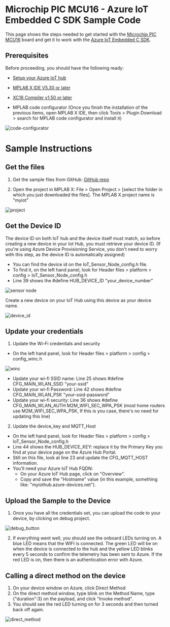 # Microchip PIC MCU16 - Azure IoT Embedded C SDK Sample Code

This page shows the steps needed to get started with the [Microchip PIC MCU16](https://www.microchip.com/developmenttools/ProductDetails/AC164164) board and get it to work with the [Azure IoT Embedded C SDK](https://github.com/Azure/azure-sdk-for-c/tree/master/sdk/iot).


## Prerequisites

Before proceeding, you should have the following ready:

-   [Setup your Azure IoT hub](https://github.com/Azure/azure-iot-device-ecosystem/blob/master/setup_iothub.md)

-   [MPLAB X IDE V5.30 or later](https://www.microchip.com/mplab/mplab-x-ide)

-   [XC16 Compiler v1.50 or later](https://www.microchip.com/mplab/compilers)

-   MPLAB code configurator (Once you finish the installation of the previous items, open MPLAB X IDE, then click Tools > Plugin Download > search for MPLAB code configurator and install it)

![code-configurator](docs/Images/code_configurator.png)  

# Sample Instructions

## Get the files

1. Get the sample files from GitHub: [GitHub repo](https://github.com/ericwol-msft/Microchip-PIC-MCU16-AzureIoT)

2. Open the project in MPLAB X: File > Open Project > [select the folder in which you just downloaded the files]. The MPLAB X project name is "myiot" 

![project](docs/Images/project.png)

## Get the Device ID 

The device ID on both IoT hub and the device itself must match, so before creating a new device in your Iot Hub, you must retrieve your device ID. (If you're using Azure Device Provisioning Service, you don't need to worry with this step, as the device ID is automatically assigned)

- 	You can find the device id on the IoT_Sensor_Node_config.h file. 
-	To find it, on the left hand panel, look for Header files > platform > config > IoT_Sensor_Node_config.h
- Line 39 shows the #define HUB_DEVICE_ID "your_device_number"

![sensor node](docs/Images/sensor_node.png)

Create a new device on your IoT Hub using this device as your device name.

![device_id](docs/Images/device_id.png)  

## Update your credentials

1. Update the Wi-Fi credentials and security
- On the left hand panel, look for Header files > platform > config > config_winc.h

![winc](docs/Images/conf_winc.png) 

- Update your wi-fi SSID name: Line 25 shows #define CFG_MAIN_WLAN_SSID "your-ssid"
- Update your wi-fi Password:  Line 42 shows #define CFG_MAIN_WLAN_PSK "your-ssid-password"
- Update your wi-fi security: Line 36 shows #define CFG_MAIN_WLAN_AUTH M2M_WIFI_SEC_WPA_PSK (most home routers use M2M_WIFI_SEC_WPA_PSK, If this is you case, there's no need for updating this line)

2. Update the device_key and MQTT_Host  
	
- On the left hand panel, look for Header files > platform > config > IoT_Sensor_Node_config.h
- Line 44 shows the HUB_DEVICE_KEY: replace it by the Primary Key you find at your device page on the Azure Hub Portal.
- Still on this file, look at line 23 and update the CFG_MQTT_HOST information. 
- You'll need your Azure IoT Hub FQDN: 
    - On your Azure IoT Hub page, click on "Overview". 
	- Copy and save the "Hostname" value (in this example, something like: "myiothub.azure-devices.net"). 
	
## Upload the Sample to the Device

1. Once you have all the credentials set, you can upload the code to your device, by clicking on debug project.

![debug_button](docs/Images/debug_button.png)

2. If everything went well, you should see the onboard LEDs turning on. A blue LED means that the WIFI is connected. The green LED will be on when the device is connected to the hub and the yellow LED blinks every 5 seconds to confirm the telemetry has been sent to Azure. If the red LED is on, then there is an authentication error with Azure.

## Calling a direct method on the device

1. On your device window on Azure, click Direct Method
2. On the direct method window, type blink on the Method Name, type {"duration":3}  on the payload, and click "Invoke method". 
3. You should see the red LED turning on for 3 seconds and then turned back off again.

![direct_method](docs/Images/direct_method.png)

